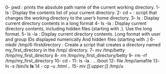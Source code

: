 0- pwd : prints the absolute path name of the current working directory.
1- ls : Display the contents list of your current directory.
2- cd ~ : script that changes the working directory to the user’s home directory.
3- ls : Display current directory contents in a long format
4- ls -la : Display current directory contents, including hidden files (starting with .). Use the long format.
5- ls -la : Display current directory contents.
Long format
with user and group IDs displayed numerically
And hidden files (starting with .)
6- mkdir /tmp/6-firstdirectory : Create a script that creates a directory named my_first_directory in the /tmp/ directory.
7- mv /tmp/betty /tmp/my_first_directory
8- rm /tmp/my_first_directory/betty
9-  rm -rf /tmp/my_first_directory
10- cd -
11- ls -la . .. /boot
12- file /tmp/iamafile
13- ln -s /bin/ls __ls__
14 - cp -u *.html ..
15- mv [[:upper:]]*  /tmp/u

